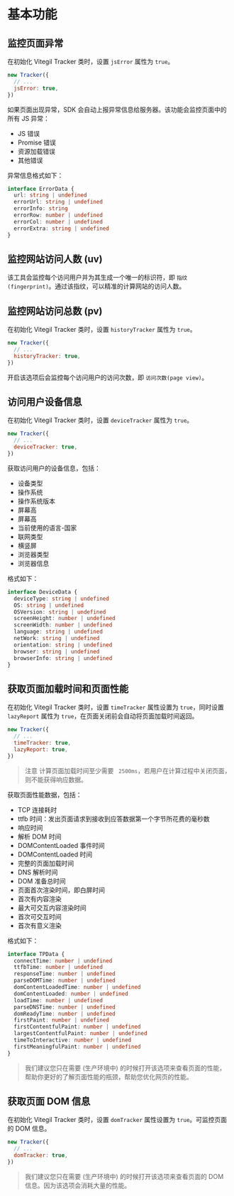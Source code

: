 # 基本功能

## 监控页面异常

在初始化 Vitegil Tracker 类时，设置 `jsError` 属性为 `true`。

```javascript
new Tracker({
  // ...
  jsError: true,
})
```

如果页面出现异常，SDK 会自动上报异常信息给服务器。该功能会监控页面中的所有 JS 异常：
- JS 错误
- Promise 错误
- 资源加载错误
- 其他错误

异常信息格式如下：

```typescript
interface ErrorData {
  url: string | undefined
  errorUrl: string | undefined
  errorInfo: string
  errorRow: number | undefined
  errorCol: number | undefined
  errorExtra: string | undefined
}
```

## 监控网站访问人数 (uv)

该工具会监控每个访问用户并为其生成一个唯一的标识符，即 `指纹(fingerprint)`。通过该指纹，可以精准的计算网站的访问人数。

## 监控网站访问总数 (pv)

在初始化 Vitegil Tracker 类时，设置 `historyTracker` 属性为 `true`。

```javascript
new Tracker({
  // ...
  historyTracker: true,
})
```

开启该选项后会监控每个访问用户的访问次数，即 `访问次数(page view)`。

## 访问用户设备信息

在初始化 Vitegil Tracker 类时，设置 `deviceTracker` 属性为 `true`。

```javascript
new Tracker({
  // ...
  deviceTracker: true,
})
```

获取访问用户的设备信息，包括：
- 设备类型
- 操作系统
- 操作系统版本
- 屏幕高
- 屏幕高
- 当前使用的语言-国家
- 联网类型
- 横竖屏
- 浏览器类型
- 浏览器信息

格式如下：

```typescript
interface DeviceData {
  deviceType: string | undefined
  OS: string | undefined
  OSVersion: string | undefined
  screenHeight: number | undefined
  screenWidth: number | undefined
  language: string | undefined
  netWork: string | undefined
  orientation: string | undefined
  browser: string | undefined
  browserInfo: string | undefined
}
```

## 获取页面加载时间和页面性能

在初始化 Vitegil Tracker 类时，设置 `timeTracker` 属性设置为 `true`，同时设置 `lazyReport` 属性为 `true`，在页面关闭前会自动将页面加载时间返回。

```javascript
new Tracker({
  // ...
  timeTracker: true,
  lazyReport: true,
})
```

> 注意
> 计算页面加载时间至少需要 ` 2500ms`，若用户在计算过程中关闭页面，则不能获得响应数据。

获取页面性能数据，包括：
- TCP 连接耗时
- ttfb 时间：发出页面请求到接收到应答数据第一个字节所花费的毫秒数
- 响应时间
- 解析 DOM 时间
- DOMContentLoaded 事件时间
- DOMContentLoaded 时间
- 完整的页面加载时间
- DNS 解析时间
- DOM 准备总时间
- 页面首次渲染时间，即白屏时间
- 首次有内容渲染
- 最大可交互内容渲染时间
- 首次可交互时间
- 首次有意义渲染

格式如下：

```typescript
interface TPData {
  connectTime: number | undefined
  ttfbTime: number | undefined
  responseTime: number | undefined
  parseDOMTime: number | undefined
  domContentLoadedTime: number | undefined
  domContentLoaded: number | undefined
  loadTime: number | undefined
  parseDNSTime: number | undefined
  domReadyTime: number | undefined
  firstPaint: number | undefined
  firstContentfulPaint: number | undefined
  largestContentfulPaint: number | undefined
  timeToInteractive: number | undefined
  firstMeaningfulPaint: number | undefined
}
```

> 我们建议您只在需要 (生产环境中) 的时候打开该选项来查看页面的性能，帮助你更好的了解页面性能的瓶颈，帮助您优化网页的性能。

## 获取页面 DOM 信息

在初始化 Vitegil Tracker 类时，设置 `domTracker` 属性设置为 `true`。可监控页面的 DOM 信息。

```javascript
new Tracker({
  // ...
  domTracker: true,
})
```

> 我们建议您只在需要 (生产环境中) 的时候打开该选项来查看页面的 DOM 信息。因为该选项会消耗大量的性能。
